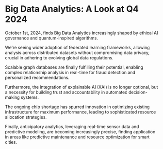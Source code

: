 # Big Data Analytics: A Look at Q4 2024

October 1st, 2024, finds Big Data Analytics increasingly shaped by ethical AI governance and quantum-inspired algorithms.

We're seeing wider adoption of federated learning frameworks, allowing analysis across distributed datasets without compromising data privacy, crucial in adhering to evolving global data regulations.

Scalable graph databases are finally fulfilling their potential, enabling complex relationship analysis in real-time for fraud detection and personalized recommendations.

Furthermore, the integration of explainable AI (XAI) is no longer optional, but a necessity for building trust and accountability in automated decision-making systems.

The ongoing chip shortage has spurred innovation in optimizing existing infrastructure for maximum performance, leading to sophisticated resource allocation strategies.

Finally, anticipatory analytics, leveraging real-time sensor data and predictive modeling, are becoming increasingly precise, finding application in areas like predictive maintenance and resource optimization for smart cities.
